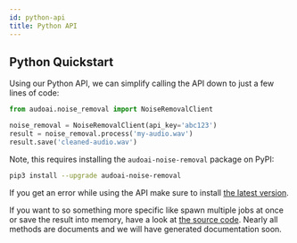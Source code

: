 ```yaml
---
id: python-api
title: Python API
---
```


## Python Quickstart

Using our Python API, we can simplify calling the API down to just a few lines of code:


```python
from audoai.noise_removal import NoiseRemovalClient

noise_removal = NoiseRemovalClient(api_key='abc123')
result = noise_removal.process('my-audio.wav')
result.save('cleaned-audio.wav')
```

Note, this requires installing the `audoai-noise-removal` package on PyPI:

```bash
pip3 install --upgrade audoai-noise-removal
```

If you get an error while using the API make sure to install [the latest version](https://pypi.org/project/audoai-noise-removal/#history).

If you want to so something more specific like spawn multiple jobs at once or save the result into memory, have a look at [the source code](https://github.com/audo-ai/audoai-python). Nearly all methods are documents and we will have generated documentation soon.
